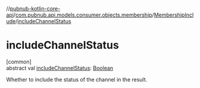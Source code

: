 //[pubnub-kotlin-core-api](../../../index.md)/[com.pubnub.api.models.consumer.objects.membership](../index.md)/[MembershipInclude](index.md)/[includeChannelStatus](include-channel-status.md)

# includeChannelStatus

[common]\
abstract val [includeChannelStatus](include-channel-status.md): [Boolean](https://kotlinlang.org/api/latest/jvm/stdlib/kotlin-stdlib/kotlin/-boolean/index.html)

Whether to include the status of the channel in the result.
